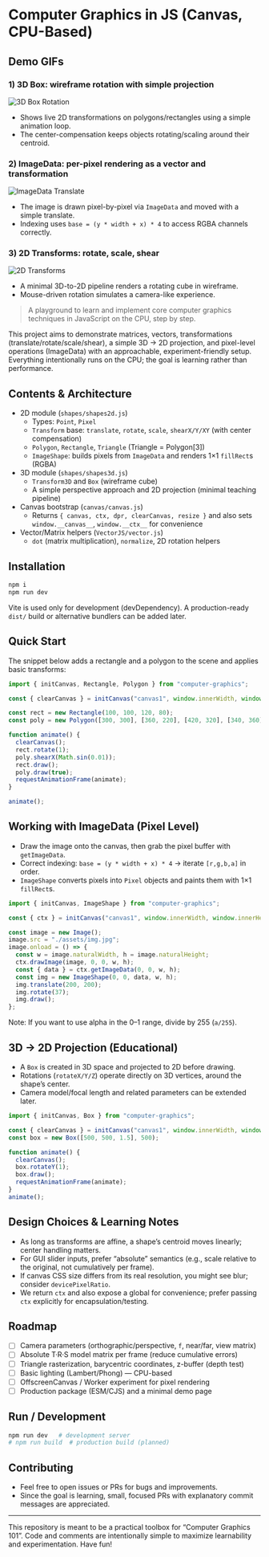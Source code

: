 # Computer Graphics in JS (Canvas, CPU-Based)

## Demo GIFs

### 1) 3D Box: wireframe rotation with simple projection
![3D Box Rotation](https://media1.giphy.com/media/v1.Y2lkPTc5MGI3NjExY2VkNGF0ZDd5dmkyemExZjM4NHpudzZpcnBhZ2p4Nmw2MWpnbzdkMSZlcD12MV9pbnRlcm5hbF9naWZfYnlfaWQmY3Q9Zw/TeGPVT1zqusqfMLJgr/giphy.gif)

- Shows live 2D transformations on polygons/rectangles using a simple animation loop.
- The center-compensation keeps objects rotating/scaling around their centroid.

### 2) ImageData: per-pixel rendering as a vector and transformation
![ImageData Translate](https://media3.giphy.com/media/v1.Y2lkPTc5MGI3NjExMHA4dnFpZWQxenFweXJ5MXd0YjBxdWU0dWl3YXd3cHExb3M1N2pmMyZlcD12MV9pbnRlcm5hbF9naWZfYnlfaWQmY3Q9Zw/uQRw9fJgMdqMzPNNve/giphy.gif)

- The image is drawn pixel-by-pixel via `ImageData` and moved with a simple translate.
- Indexing uses `base = (y * width + x) * 4` to access RGBA channels correctly.

### 3) 2D Transforms: rotate, scale, shear
![2D Transforms](https://media3.giphy.com/media/v1.Y2lkPTc5MGI3NjExOHVvbnJqdGcyNnhhZGRmYmoyaHJ6YXp1eGR6MmoybDBhZTc4ZjloZyZlcD12MV9pbnRlcm5hbF9naWZfYnlfaWQmY3Q9Zw/f3M9w24ftUmY7Ckxka/giphy.gif)

- A minimal 3D-to-2D pipeline renders a rotating cube in wireframe.
- Mouse-driven rotation simulates a camera-like experience.

> A playground to learn and implement core computer graphics techniques in JavaScript on the CPU, step by step.

This project aims to demonstrate matrices, vectors, transformations (translate/rotate/scale/shear), a simple 3D → 2D projection, and pixel-level operations (ImageData) with an approachable, experiment-friendly setup. Everything intentionally runs on the CPU; the goal is learning rather than performance.

## Contents & Architecture

- 2D module (`shapes/shapes2d.js`)
  - Types: `Point`, `Pixel`
  - `Transform` base: `translate`, `rotate`, `scale`, `shearX/Y/XY` (with center compensation)
  - `Polygon`, `Rectangle`, `Triangle` (Triangle = Polygon[3])
  - `ImageShape`: builds pixels from `ImageData` and renders 1×1 `fillRect`s (RGBA)
- 3D module (`shapes/shapes3d.js`)
  - `Transform3D` and `Box` (wireframe cube)
  - A simple perspective approach and 2D projection (minimal teaching pipeline)
- Canvas bootstrap (`canvas/canvas.js`)
  - Returns `{ canvas, ctx, dpr, clearCanvas, resize }` and also sets `window.__canvas__`, `window.__ctx__` for convenience
- Vector/Matrix helpers (`VectorJS/vector.js`)
  - `dot` (matrix multiplication), `normalize`, 2D rotation helpers

## Installation

```bash
npm i
npm run dev
```

Vite is used only for development (devDependency). A production-ready `dist/` build or alternative bundlers can be added later.

## Quick Start

The snippet below adds a rectangle and a polygon to the scene and applies basic transforms:

```javascript
import { initCanvas, Rectangle, Polygon } from "computer-graphics";

const { clearCanvas } = initCanvas("canvas1", window.innerWidth, window.innerHeight);

const rect = new Rectangle(100, 100, 120, 80);
const poly = new Polygon([300, 300], [360, 220], [420, 320], [340, 360]);

function animate() {
  clearCanvas();
  rect.rotate(1);
  poly.shearX(Math.sin(0.01));
  rect.draw();
  poly.draw(true);
  requestAnimationFrame(animate);
}

animate();
```

## Working with ImageData (Pixel Level)

- Draw the image onto the canvas, then grab the pixel buffer with `getImageData`.
- Correct indexing: `base = (y * width + x) * 4` → iterate `[r,g,b,a]` in order.
- `ImageShape` converts pixels into `Pixel` objects and paints them with 1×1 `fillRect`s.

```javascript
import { initCanvas, ImageShape } from "computer-graphics";

const { ctx } = initCanvas("canvas1", window.innerWidth, window.innerHeight);

const image = new Image();
image.src = "./assets/img.jpg";
image.onload = () => {
  const w = image.naturalWidth, h = image.naturalHeight;
  ctx.drawImage(image, 0, 0, w, h);
  const { data } = ctx.getImageData(0, 0, w, h);
  const img = new ImageShape(0, 0, data, w, h);
  img.translate(200, 200);
  img.rotate(37);
  img.draw();
};
```

Note: If you want to use alpha in the 0–1 range, divide by 255 (`a/255`).

## 3D → 2D Projection (Educational)

- A `Box` is created in 3D space and projected to 2D before drawing.
- Rotations (`rotateX/Y/Z`) operate directly on 3D vertices, around the shape’s center.
- Camera model/focal length and related parameters can be extended later.

```javascript
import { initCanvas, Box } from "computer-graphics";

const { clearCanvas } = initCanvas("canvas1", window.innerWidth, window.innerHeight);
const box = new Box([500, 500, 1.5], 500);

function animate() {
  clearCanvas();
  box.rotateY(1);
  box.draw();
  requestAnimationFrame(animate);
}
animate();
```

## Design Choices & Learning Notes

- As long as transforms are affine, a shape’s centroid moves linearly; center handling matters.
- For GUI slider inputs, prefer “absolute” semantics (e.g., scale relative to the original, not cumulatively per frame).
- If canvas CSS size differs from its real resolution, you might see blur; consider `devicePixelRatio`.
- We return `ctx` and also expose a global for convenience; prefer passing `ctx` explicitly for encapsulation/testing.

## Roadmap

- [ ] Camera parameters (orthographic/perspective, `f`, near/far, view matrix)
- [ ] Absolute T·R·S model matrix per frame (reduce cumulative errors)
- [ ] Triangle rasterization, barycentric coordinates, z-buffer (depth test)
- [ ] Basic lighting (Lambert/Phong) — CPU-based
- [ ] OffscreenCanvas / Worker experiment for pixel rendering
- [ ] Production package (ESM/CJS) and a minimal demo page

## Run / Development

```bash
npm run dev   # development server
# npm run build  # production build (planned)
```

## Contributing

- Feel free to open issues or PRs for bugs and improvements.
- Since the goal is learning, small, focused PRs with explanatory commit messages are appreciated.

---

This repository is meant to be a practical toolbox for “Computer Graphics 101”. Code and comments are intentionally simple to maximize learnability and experimentation. Have fun!

